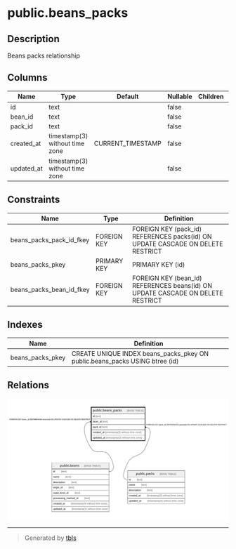 # public.beans_packs

## Description

Beans packs relationship

## Columns

| Name       | Type                           | Default           | Nullable | Children | Parents                         | Comment |
| ---------- | ------------------------------ | ----------------- | -------- | -------- | ------------------------------- | ------- |
| id         | text                           |                   | false    |          |                                 |         |
| bean_id    | text                           |                   | false    |          | [public.beans](public.beans.md) | Bean ID |
| pack_id    | text                           |                   | false    |          | [public.packs](public.packs.md) | Pack ID |
| created_at | timestamp(3) without time zone | CURRENT_TIMESTAMP | false    |          |                                 |         |
| updated_at | timestamp(3) without time zone |                   | false    |          |                                 |         |

## Constraints

| Name                     | Type        | Definition                                                                      |
| ------------------------ | ----------- | ------------------------------------------------------------------------------- |
| beans_packs_pack_id_fkey | FOREIGN KEY | FOREIGN KEY (pack_id) REFERENCES packs(id) ON UPDATE CASCADE ON DELETE RESTRICT |
| beans_packs_pkey         | PRIMARY KEY | PRIMARY KEY (id)                                                                |
| beans_packs_bean_id_fkey | FOREIGN KEY | FOREIGN KEY (bean_id) REFERENCES beans(id) ON UPDATE CASCADE ON DELETE RESTRICT |

## Indexes

| Name             | Definition                                                                  |
| ---------------- | --------------------------------------------------------------------------- |
| beans_packs_pkey | CREATE UNIQUE INDEX beans_packs_pkey ON public.beans_packs USING btree (id) |

## Relations

![er](public.beans_packs.svg)

---

> Generated by [tbls](https://github.com/k1LoW/tbls)
